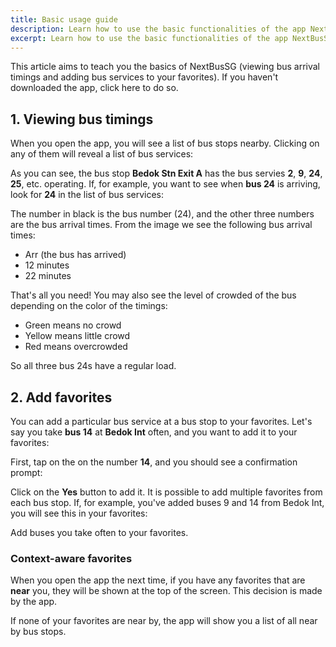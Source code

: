 ```yaml
---
title: Basic usage guide
description: Learn how to use the basic functionalities of the app NextBusSG
excerpt: Learn how to use the basic functionalities of the app NextBusSG
---
```


This article aims to teach you the basics of NextBusSG (viewing bus arrival timings and adding bus services to your favorites). If you haven't downloaded the app, click <nuxt-link to="/#download">here</nuxt-link> to do so.

## 1. Viewing bus timings

When you open the app, you will see a list of bus stops nearby. Clicking on any of them will reveal a list of bus services:

<ImgComp src="basic/stopsservices.png" />

As you can see, the bus stop **Bedok Stn Exit A** has the bus servies **2**, **9**, **24**, **25**, etc. operating. If, for example, you want to see when **bus 24** is arriving, look for **24** in the list of bus services:

<ImgComp src="basic/service-tile.png" />

The number in black is the bus number (24), and the other three numbers are the bus arrival times. From the image we see the following bus arrival times:

- Arr (the bus has arrived)
- 12 minutes
- 22 minutes

That's all you need! You may also see the level of crowded of the bus depending on the color of the timings:

- <Clr color="green">Green</Clr> means no crowd
- <Clr color="orange">Yellow</Clr> means little crowd
- <Clr color="red">Red</Clr> means overcrowded

So all three bus 24s have a regular load.

## 2. Add favorites

You can add a particular bus service at a bus stop to your favorites. Let's say you take **bus 14** at **Bedok Int** often, and you want to add it to your favorites:

First, tap on the on the number **14**, and you should see a confirmation prompt:

<ImgComp src="basic/favorites-prompt.png" />

Click on the <Clr color="accent">**Yes**</Clr> button to add it. It is possible to add multiple favorites from each bus stop. If, for example, you've added buses 9 and 14 from Bedok Int, you will see this in your favorites:

<ImgComp src="basic/favorites.png" />

Add buses you take often to your favorites.


### Context-aware favorites

When you open the app the next time, if you have any favorites that are **near** you, they will be shown at the top of the screen. This decision is made by the app. 

If none of your favorites are near by, the app will show you a list of all near by bus stops.